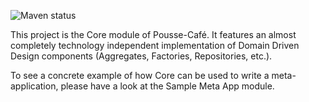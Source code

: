 ![Maven status](https://maven-badges.herokuapp.com/maven-central/org.pousse-cafe-framework/pousse-cafe-core/badge.svg)

This project is the Core module of Pousse-Café. It features an almost completely technology independent implementation
of Domain Driven Design components (Aggregates, Factories, Repositories, etc.).

To see a concrete example of how Core can be used to write a meta-application, please have a look at the Sample Meta App
module.
